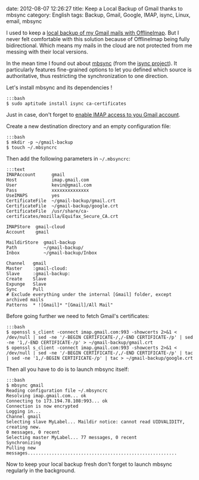 date: 2012-08-07 12:26:27
title: Keep a Local Backup of Gmail thanks to mbsync
category: English
tags: Backup, Gmail, Google, IMAP, isync, Linux, email, mbsync

I used to keep a [local backup of my Gmail mails with OfflineImap](http://kevin.deldycke.com/2012/05/backup-gmail-offlineimap/). But I never felt comfortable with this solution because of OfflineImap being fully bidirectional. Which means my mails in the cloud are not protected from me messing with their local versions.

In the mean time I found out about [mbsync](http://isync.sourceforge.net/mbsync.html) (from the [isync project](https://sourceforge.net/projects/isync/)). It particularly features fine-grained options to let you defined which source is authoritative, thus restricting the synchronization to one direction.

Let's install mbsync and its dependencies !

    :::bash
    $ sudo aptitude install isync ca-certificates

Just in case, don't forget to [enable IMAP access to you Gmail account](http://support.google.com/mail/bin/answer.py?hl=en&answer=77695).

Create a new destination directory and an empty configuration file:

    :::bash
    $ mkdir -p ~/gmail-backup
    $ touch ~/.mbsyncrc

Then add the following parameters in `~/.mbsyncrc`:

    :::text
    IMAPAccount      gmail
    Host             imap.gmail.com
    User             kevin@gmail.com
    Pass             xxxxxxxxxxxxxx
    UseIMAPS         yes
    CertificateFile  ~/gmail-backup/gmail.crt
    CertificateFile  ~/gmail-backup/google.crt
    CertificateFile  /usr/share/ca-certificates/mozilla/Equifax_Secure_CA.crt

    IMAPStore  gmail-cloud
    Account    gmail

    MaildirStore  gmail-backup
    Path          ~/gmail-backup/
    Inbox         ~/gmail-backup/Inbox

    Channel   gmail
    Master    :gmail-cloud:
    Slave     :gmail-backup:
    Create    Slave
    Expunge   Slave
    Sync      Pull
    # Exclude everything under the internal [Gmail] folder, except archived mails
    Patterns  * ![Gmail]* "[Gmail]/All Mail"

Before going further we need to fetch Gmail's certificates:

    :::bash
    $ openssl s_client -connect imap.gmail.com:993 -showcerts 2>&1 < /dev/null | sed -ne '/-BEGIN CERTIFICATE-/,/-END CERTIFICATE-/p' | sed -ne '1,/-END CERTIFICATE-/p' > ~/gmail-backup/gmail.crt
    $ openssl s_client -connect imap.gmail.com:993 -showcerts 2>&1 < /dev/null | sed -ne '/-BEGIN CERTIFICATE-/,/-END CERTIFICATE-/p' | tac | sed -ne '1,/-BEGIN CERTIFICATE-/p' | tac > ~/gmail-backup/google.crt

Then all you have to do is to launch mbsync itself:

    :::bash
    $ mbsync gmail
    Reading configuration file ~/.mbsyncrc
    Resolving imap.gmail.com... ok
    Connecting to 173.194.78.108:993... ok
    Connection is now encrypted
    Logging in...
    Channel gmail
    Selecting slave MyLabel... Maildir notice: cannot read UIDVALIDITY, creating new.
    0 messages, 0 recent
    Selecting master MyLabel... 77 messages, 0 recent
    Synchronizing
    Pulling new messages........................................................

Now to keep your local backup fresh don't forget to launch mbsync regularly in the background.
